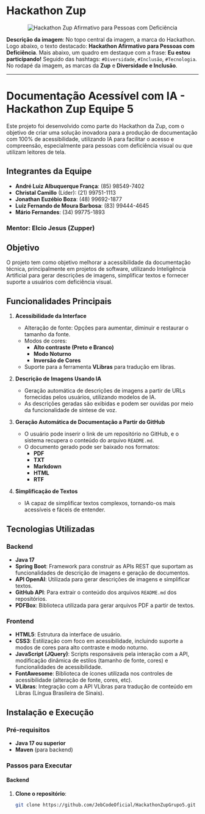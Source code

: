 # Hackathon Zup

<div align="center">
  <img src="https://media.licdn.com/dms/image/v2/D4D22AQFczBz7XGLQ7A/feedshare-shrink_800/feedshare-shrink_800/0/1726057792418?e=1729123200&v=beta&t=ZQNQc1wH47sK_BBMgp7jFuwSnCJE1S8f5VUgxK9rc-A" alt="Hackathon Zup Afirmativo para Pessoas com Deficiência">
</div>

**Descrição da imagem**: No topo central da imagem, a marca do Hackathon. Logo abaixo, o texto destacado: **Hackathon Afirmativo para Pessoas com Deficiência**. Mais abaixo, um quadro em destaque com a frase: **Eu estou participando!** Seguido das hashtags: `#Diversidade`, `#Inclusão`, `#Tecnologia`. No rodapé da imagem, as marcas da **Zup** e **Diversidade e Inclusão**.

---

# Documentação Acessível com IA - Hackathon Zup Equipe 5

Este projeto foi desenvolvido como parte do Hackathon da Zup, com o objetivo de criar uma solução inovadora para a produção de documentação com 100% de acessibilidade, utilizando IA para facilitar o acesso e compreensão, especialmente para pessoas com deficiência visual ou que utilizam leitores de tela.

## Integrantes da Equipe

- **André Luiz Albuquerque França**: (85) 98549-7402
- **Christal Camillo** (Líder): (21) 99751-1113
- **Jonathan Euzébio Boza**: (48) 99692-1877
- **Luiz Fernando de Moura Barbosa**: (83) 99444-4645
- **Mário Fernandes**: (34) 99775-1893

### Mentor: Elcio Jesus (Zupper)

## Objetivo

O projeto tem como objetivo melhorar a acessibilidade da documentação técnica, principalmente em projetos de software, utilizando Inteligência Artificial para gerar descrições de imagens, simplificar textos e fornecer suporte a usuários com deficiência visual.

## Funcionalidades Principais

1. **Acessibilidade da Interface**
   - Alteração de fonte: Opções para aumentar, diminuir e restaurar o tamanho da fonte.
   - Modos de cores:
     - **Alto contraste (Preto e Branco)**
     - **Modo Noturno**
     - **Inversão de Cores**
   - Suporte para a ferramenta **VLibras** para tradução em libras.

2. **Descrição de Imagens Usando IA**
   - Geração automática de descrições de imagens a partir de URLs fornecidas pelos usuários, utilizando modelos de IA.
   - As descrições geradas são exibidas e podem ser ouvidas por meio da funcionalidade de síntese de voz.

3. **Geração Automática de Documentação a Partir do GitHub**
   - O usuário pode inserir o link de um repositório no GitHub, e o sistema recupera o conteúdo do arquivo `README.md`.
   - O documento gerado pode ser baixado nos formatos:
     - **PDF**
     - **TXT**
     - **Markdown**
     - **HTML**
     - **RTF**

4. **Simplificação de Textos**
   - IA capaz de simplificar textos complexos, tornando-os mais acessíveis e fáceis de entender.

## Tecnologias Utilizadas

### Backend
- **Java 17**
- **Spring Boot**: Framework para construir as APIs REST que suportam as funcionalidades de descrição de imagens e geração de documentos.
- **API OpenAI**: Utilizada para gerar descrições de imagens e simplificar textos.
- **GitHub API**: Para extrair o conteúdo dos arquivos `README.md` dos repositórios.
- **PDFBox**: Biblioteca utilizada para gerar arquivos PDF a partir de textos.

### Frontend
- **HTML5**: Estrutura da interface de usuário.
- **CSS3**: Estilização com foco em acessibilidade, incluindo suporte a modos de cores para alto contraste e modo noturno.
- **JavaScript (JQuery)**: Scripts responsáveis pela interação com a API, modificação dinâmica de estilos (tamanho de fonte, cores) e funcionalidades de acessibilidade.
- **FontAwesome**: Biblioteca de ícones utilizada nos controles de acessibilidade (alteração de fonte, cores, etc).
- **VLibras**: Integração com a API VLibras para tradução de conteúdo em Libras (Língua Brasileira de Sinais).

## Instalação e Execução

### Pré-requisitos

- **Java 17 ou superior**
- **Maven** (para backend)

### Passos para Executar

#### Backend
1. **Clone o repositório**:
   ```bash
   git clone https://github.com/JebCodeOficial/HackathonZupGrupo5.git
